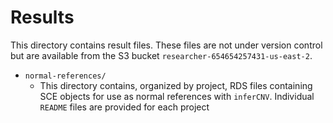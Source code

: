 # Results

This directory contains result files.
These files are not under version control but are available from the S3 bucket `researcher-654654257431-us-east-2`.

* `normal-references/`
  * This directory contains, organized by project, RDS files containing SCE objects for use as normal references with `inferCNV`.
  Individual `README` files are provided for each project
